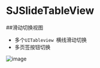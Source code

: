 # SJSlideTableView
##滑动切换视图

* 多个`UITableview `横线滑动切换
* 多页签按钮切换

![image](https://github.com/hsjcom/SJSlideTableView/tree/master/SJSlideTableView/resourse/QQ20150514-3@2x.png)

